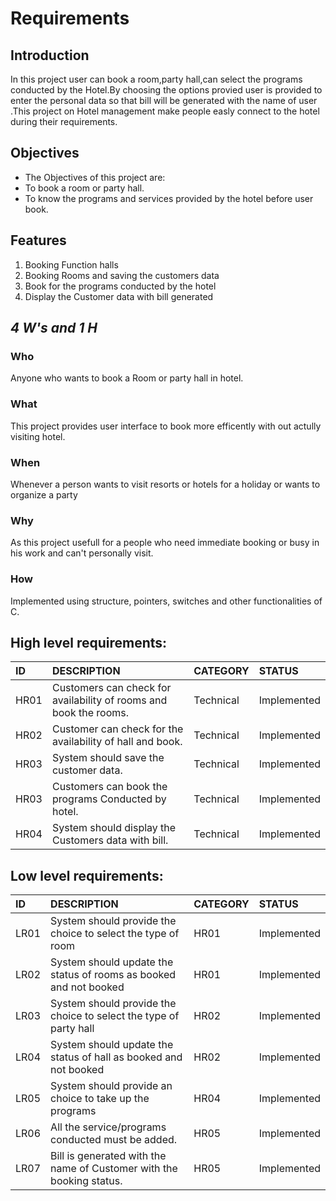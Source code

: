 # Requirements

## Introduction
In this project user can book a room,party hall,can select the programs conducted by the Hotel.By choosing the options provied user is provided to enter the personal data so that bill will be generated with the name of user .This project on Hotel management make people easly connect to the hotel during their requirements.

## Objectives
* The Objectives of this project are:
* To book a room or party hall.
* To know the programs and services provided by the hotel before user book.

## Features
1) Booking  Function  halls
2) Booking Rooms and saving the customers data
3) Book for the programs conducted by the hotel
4) Display the Customer data with bill generated

## ***4 W's and 1 H***
### Who
Anyone who wants to book a Room or party hall in hotel.
### What
This project provides user interface to book more efficently with out actully visiting hotel.
### When 
Whenever a person wants to visit resorts or hotels for a holiday or wants to organize a party
### Why
As this project usefull for a people who need immediate booking or busy in his work and can't personally visit. 
### How
Implemented using structure, pointers, switches and other functionalities of C.


## High level requirements:
|ID|DESCRIPTION|CATEGORY|STATUS|
|:-----|:--------------------------------|:----------------|:----------|
|HR01|Customers can check for availability of rooms and book the rooms.|Technical|Implemented|
|HR02|Customer can check for the availability of hall and book.|Technical|Implemented|
|HR03|System should save the customer data.|Technical|Implemented|
|HR03|Customers can book the programs Conducted by hotel.|Technical|Implemented|
|HR04|System should display the Customers data with bill.|Technical|Implemented|
## Low level requirements:
|ID|DESCRIPTION|CATEGORY|STATUS|
|:-----|:--------------------------------|:----------------|:----------|
|LR01|System should provide the choice to select the type of room|HR01|Implemented|
|LR02|System should update the status of rooms as booked and not booked|HR01|Implemented|
|LR03|System should provide the choice to select the type of party hall|HR02|Implemented|
|LR04|System should update the status of hall as booked and not booked|HR02|Implemented|
|LR05|System should provide an choice to take up the programs|HR04|Implemented|
|LR06|All the service/programs conducted must be added.|HR05|Implemented|
|LR07|Bill is generated with the name of Customer with the booking status.|HR05|Implemented|


 





